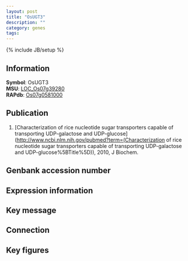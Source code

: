```yaml
---
layout: post
title: "OsUGT3"
description: ""
category: genes
tags: 
---
```

{% include JB/setup %}

## Information
__Symbol__: OsUGT3  
__MSU__: [LOC_Os07g39280](http://rice.plantbiology.msu.edu/cgi-bin/ORF_infopage.cgi?orf=LOC_Os07g39280)  
__RAPdb__: [Os07g0581000](http://rapdb.dna.affrc.go.jp/viewer/gbrowse_details/irgsp1?name=Os07g0581000)  

## Publication
1. [Characterization of rice nucleotide sugar transporters capable of transporting UDP-galactose and UDP-glucose](http://www.ncbi.nlm.nih.gov/pubmed?term=(Characterization of rice nucleotide sugar transporters capable of transporting UDP-galactose and UDP-glucose%5BTitle%5D)), 2010, J Biochem.

## Genbank accession number

## Expression information

## Key message

## Connection

## Key figures


